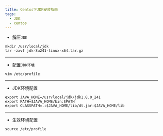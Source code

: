 ```yaml
---
title: Centos下JDK安装指南
tags:
  - JDK
  - centos
---
```


* 解压`JDK`
~~~shell
mkdir /usr/local/jdk
tar -zxvf jdk-8u241-linux-x64.tar.gz 
~~~
---
* 配置`JDK环境`
~~~shell
vim /etc/profile
~~~
---
* JDK环境配置
~~~vim
export JAVA_HOME=/usr/local/jdk/jdk1.8.0_241
export PATH=$JAVA_HOME/bin:$PATH
export CLASSPATH=.:$JAVA_HOME/lib/dt.jar:$JAVA_HOME/lib
~~~
---
* 生效环境配置
~~~shell
source /etc/profile
~~~
